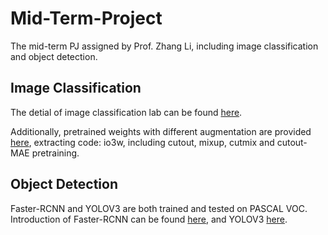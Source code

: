 # Mid-Term-Project
The mid-term PJ assigned by Prof. Zhang Li, including image classification and object detection. 

## Image Classification
The detial of image classification lab can be found [here](https://github.com/Evergreen0929/Mid-Term-Project/tree/main/pytorch-cifar-models).

Additionally, pretrained weights with different augmentation are provided [here](https://pan.baidu.com/s/1FDBt87OKZ3mL3Y8YcbnnKw), extracting code: io3w, including cutout, mixup, cutmix and cutout-MAE pretraining.

## Object Detection
Faster-RCNN and YOLOV3 are both trained and tested on PASCAL VOC. Introduction of Faster-RCNN can be found [here](https://github.com/misads/easy_detection/blob/master/_assets/_docs/get_started.md), and YOLOV3 [here](https://github.com/Evergreen0929/Mid-Term-Project/tree/main/YOLOV3).
